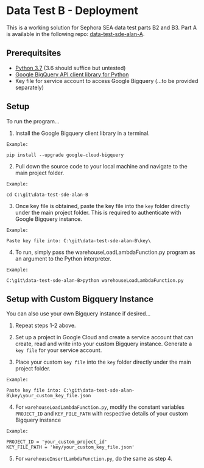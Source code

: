 # Data Test B - Deployment

This is a working solution for Sephora SEA data test parts B2 and B3. Part A is available in the following repo: [data-test-sde-alan-A](https://github.com/emailayuen/data-test-sde-alan-A).

## Prerequitsites

* [Python 3.7](https://www.python.org/downloads/) (3.6 should suffice but untested)
* [Google BigQuery API client library for Python](https://cloud.google.com/bigquery/docs/reference/libraries)
* Key file for service account to access Google Bigquery (...to be provided separately)

## Setup

To run the program...

1. Install the Google Bigquery client library in a terminal.
  
  ```
  Example:
  
  pip install --upgrade google-cloud-bigquery
  
  ```
  
2. Pull down the source code to your local machine and navigate to the main project folder.
  
  ```
  Example:
  
  cd C:\git\data-test-sde-alan-B
  
  ```
  
3. Once key file is obtained, paste the key file into the `key` folder directly under the main project folder. This is required to authenticate with Google Bigquery instance.
  
  ```
  Example:
  
  Paste key file into: C:\git\data-test-sde-alan-B\key\
  
  ```
  
  4. To run, simply pass the warehouseLoadLambdaFunction.py program as an argument to the Python interpreter.

  ```
  Example:
  
  C:\git\data-test-sde-alan-B>python warehouseLoadLambdaFunction.py
  
  ```

## Setup with Custom Bigquery Instance

You can also use your own Bigquery instance if desired...

1. Repeat steps 1-2 above.

2. Set up a project in Google Cloud and create a service account that can create, read and write into your custom Bigquery instance. Generate a `key file` for your service account.

3. Place your custom `key file` into the `key` folder directly under the main project folder.

  ```
  Example:
  
  Paste key file into: C:\git\data-test-sde-alan-B\key\your_custom_key_file.json
  
  ```
4. For `warehouseLoadLambdaFunction.py`, modify the constant variables `PROJECT_ID` and `KEY_FILE_PATH` with respective details of your custom Bigquery instance

  ```
  Example:
  
  PROJECT_ID = 'your_custom_project_id'
  KEY_FILE_PATH = 'key/your_custom_key_file.json'
  
  ```
5. For `warehouseInsertLambdaFunction.py`, do the same as step 4.

  
